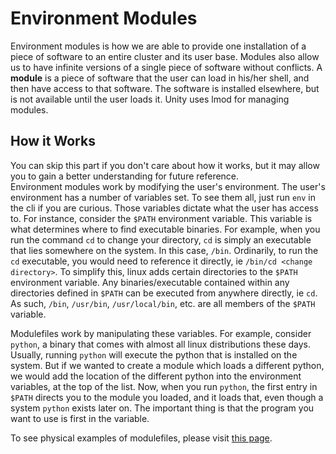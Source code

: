 # Environment Modules #
Environment modules is how we are able to provide one installation of a piece of software to an entire cluster and its user base. Modules also allow us to have infinite versions of a single piece of software without conflicts. A **module** is a piece of software that the user can load in his/her shell, and then have access to that software. The software is installed elsewhere, but is not available until the user loads it. Unity uses lmod for managing modules.

## How it Works ##
You can skip this part if you don't care about how it works, but it may allow you to gain a better understanding for future reference.  
Environment modules work by modifying the user's environment. The user's environment has a number of variables set. To see them all, just run `env` in the cli if you are curious. Those variables dictate what the user has access to. For instance, consider the `$PATH` environment variable. This variable is what determines where to find executable binaries. For example, when you run the command `cd` to change your directory, `cd` is simply an executable that lies somewhere on the system. In this case, `/bin`. Ordinarily, to run the `cd` executable, you would need to reference it directly, ie `/bin/cd <change directory>`. To simplify this, linux adds certain directories to the `$PATH` environment variable. Any binaries/executable contained within any directories defined in `$PATH` can be executed from anywhere directly, ie `cd`. As such, `/bin`, `/usr/bin`, `/usr/local/bin`, etc. are all members of the `$PATH` variable.

Modulefiles work by manipulating these variables. For example, consider `python`, a binary that comes with almost all linux distributions these days. Usually, running `python` will execute the python that is installed on the system. But if we wanted to create a module which loads a different python, we would add the location of the different python into the environment variables, at the top of the list. Now, when you run `python`, the first entry in `$PATH` directs you to the module you loaded, and it loads that, even though a system `python` exists later on. The important thing is that the program you want to use is first in the variable.

To see physical examples of modulefiles, please visit [this page](modules/self.md).